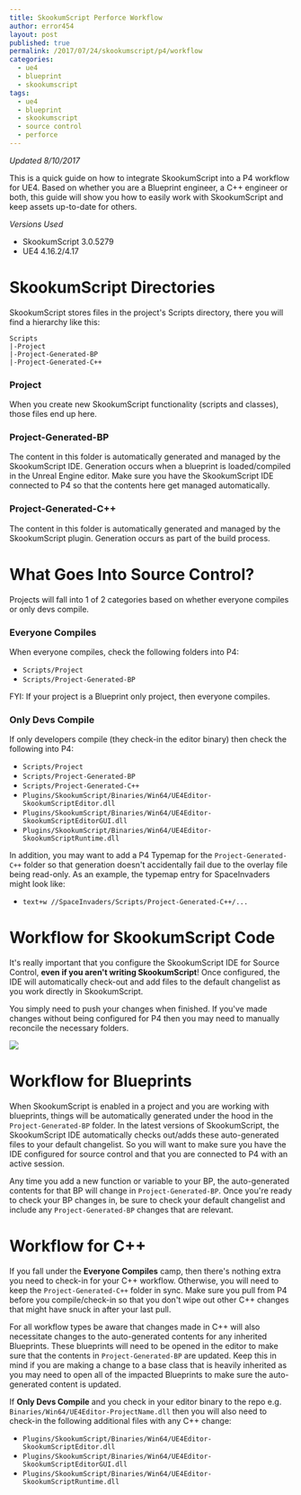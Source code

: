 ```yaml
---
title: SkookumScript Perforce Workflow
author: error454
layout: post
published: true
permalink: /2017/07/24/skookumscript/p4/workflow
categories:
  - ue4
  - blueprint
  - skookumscript
tags:
  - ue4
  - blueprint
  - skookumscript
  - source control
  - perforce
---
```

*Updated 8/10/2017*

This is a quick guide on how to integrate SkookumScript into a P4 workflow for UE4. Based on whether you are a Blueprint engineer, a C++ engineer or both, this guide will show you how to easily work with SkookumScript and keep assets up-to-date for others.

*Versions Used*

* SkookumScript 3.0.5279
* UE4 4.16.2/4.17

<!--more-->

# SkookumScript Directories

SkookumScript stores files in the project's Scripts directory, there you will find a hierarchy like this:

```
Scripts
|-Project
|-Project-Generated-BP
|-Project-Generated-C++
```

### Project

When you create new SkookumScript functionality (scripts and classes), those files end up here.

### Project-Generated-BP

The content in this folder is automatically generated and managed by the SkookumScript IDE. Generation occurs when a blueprint is loaded/compiled in the Unreal Engine editor. Make sure you have the SkookumScript IDE connected to P4 so that the contents here get managed automatically.

### Project-Generated-C++

The content in this folder is automatically generated and managed by the SkookumScript plugin. Generation occurs as part of the build process.

# What Goes Into Source Control?

Projects will fall into 1 of 2 categories based on whether everyone compiles or only devs compile.

### Everyone Compiles

When everyone compiles, check the following folders into P4:

* `Scripts/Project`
* `Scripts/Project-Generated-BP`

FYI: If your project is a Blueprint only project, then everyone compiles.

### Only Devs Compile

If only developers compile (they check-in the editor binary) then check the following into P4:

* `Scripts/Project`
* `Scripts/Project-Generated-BP`
* `Scripts/Project-Generated-C++`
* `Plugins/SkookumScript/Binaries/Win64/UE4Editor-SkookumScriptEditor.dll`
* `Plugins/SkookumScript/Binaries/Win64/UE4Editor-SkookumScriptEditorGUI.dll`
* `Plugins/SkookumScript/Binaries/Win64/UE4Editor-SkookumScriptRuntime.dll`
 
In addition, you may want to add a P4 Typemap for the ```Project-Generated-C++``` folder so that generation doesn't accidentally fail due to the overlay file being read-only. As an example, the typemap entry for SpaceInvaders might look like:

* ```text+w //SpaceInvaders/Scripts/Project-Generated-C++/...```

# Workflow for SkookumScript Code

It's really important that you configure the SkookumScript IDE for Source Control, **even if you aren't writing SkookumScript**! Once configured, the IDE will automatically check-out and add files to the default changelist as you work directly in SkookumScript.

You simply need to push your changes when finished. If you've made changes without being configured for P4 then you may need to manually reconcile the necessary folders.

<img src='{{ site.url }}/assets/uploads/2017/07/reconcile.jpg'>

# Workflow for Blueprints

When SkookumScript is enabled in a project and you are working with blueprints, things will be automatically generated under the hood in the `Project-Generated-BP` folder. In the latest versions of SkookumScript, the SkookumScript IDE automatically checks out/adds these auto-generated files to your default changelist. So you will want to make sure you have the IDE configured for source control and that you are connected to P4 with an active session.

Any time you add a new function or variable to your BP, the auto-generated contents for that BP will change in `Project-Generated-BP`. Once you're ready to check your BP changes in, be sure to check your default changelist and include any `Project-Generated-BP` changes that are relevant. 

# Workflow for C++

If you fall under the **Everyone Compiles** camp, then there's nothing extra you need to check-in for your C++ workflow. Otherwise, you will need to keep the `Project-Generated-C++` folder in sync. Make sure you pull from P4 before you compile/check-in so that you don't wipe out other C++ changes that might have snuck in after your last pull.

For all workflow types be aware that changes made in C++ will also necessitate changes to the auto-generated contents for any inherited Blueprints. These blueprints will need to be opened in the editor to make sure that the contents in `Project-Generated-BP` are updated. Keep this in mind if you are making a change to a base class that is heavily inherited as you may need to open all of the impacted Blueprints to make sure the auto-generated content is updated.

If **Only Devs Compile** and you check in your editor binary to the repo e.g. `Binaries/Win64/UE4Editor-ProjectName.dll` then you will also need to check-in the following additional files with any C++ change:

* `Plugins/SkookumScript/Binaries/Win64/UE4Editor-SkookumScriptEditor.dll`
* `Plugins/SkookumScript/Binaries/Win64/UE4Editor-SkookumScriptEditorGUI.dll`
* `Plugins/SkookumScript/Binaries/Win64/UE4Editor-SkookumScriptRuntime.dll`